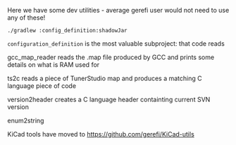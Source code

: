Here we have some dev utilities - average gerefi user would not need to use any of these!

```
./gradlew :config_definition:shadowJar
```

``configuration_definition`` is the most valuable subproject: that code reads


gcc_map_reader reads the .map file produced by GCC and prints some details on what is RAM used for

ts2c reads a piece of TunerStudio map and produces a matching C language piece of code

version2header creates a C language header containting current SVN version

enum2string

KiCad tools have moved to https://github.com/gerefi/KiCad-utils
